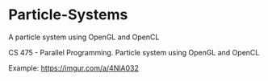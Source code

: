 # Particle-Systems
A particle system using OpenGL and OpenCL

CS 475 - Parallel Programming. Particle system using OpenGL and OpenCL

Example: https://imgur.com/a/4NlA032
